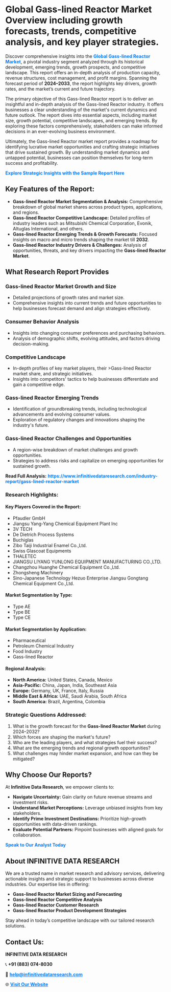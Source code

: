 <h1>Global Gass-lined Reactor Market Overview including growth forecasts, trends, competitive analysis, and key player strategies.</h1>
<p>
Discover comprehensive insights into the 
<a href="https://www.infinitivedataresearch.com/industry-report/gass-lined-reactor-market" rel="dofollow" style="color: #007BFF; text-decoration: none;"><strong>Global Gass-lined Reactor Market</strong></a>, a pivotal industry segment analyzed through its historical development, emerging trends, growth prospects, and competitive landscape. This report offers an in-depth analysis of production capacity, revenue structures, cost management, and profit margins. Spanning the forecast period of <strong>2024–2033</strong>, the report highlights key drivers, growth rates, and the market’s current and future trajectory.
</p>
<p>
The primary objective of this Gass-lined Reactor report is to deliver an insightful and in-depth analysis of the Gass-lined Reactor industry. It offers businesses a clear understanding of the market's current dynamics and future outlook. The report dives into essential aspects, including market size, growth potential, competitive landscapes, and emerging trends. By exploring these factors comprehensively, stakeholders can make informed decisions in an ever-evolving business environment.
</p>
<p>
Ultimately, the Gass-lined Reactor market report provides a roadmap for identifying lucrative market opportunities and crafting strategic initiatives that drive sustained growth. By understanding market dynamics and untapped potential, businesses can position themselves for long-term success and profitability.
</p>
<p>
<a href="https://www.infinitivedataresearch.com/request-sample/reportId=110557" style="color: #007BFF; text-decoration: none;"><strong>Explore Strategic Insights with the Sample Report Here</strong></a>
</p>

<h2>Key Features of the Report:</h2>
<ul>
<li><strong>Gass-lined Reactor Market Segmentation & Analysis:</strong> Comprehensive breakdown of global market shares across product types, applications, and regions.</li>
<li><strong>Gass-lined Reactor Competitive Landscape:</strong> Detailed profiles of industry leaders such as Mitsubishi Chemical Corporation, Evonik, Altuglas International, and others.</li>
<li><strong>Gass-lined Reactor Emerging Trends & Growth Forecasts:</strong> Focused insights on macro and micro trends shaping the market till <strong>2032</strong>.</li>
<li><strong>Gass-lined Reactor Industry Drivers & Challenges:</strong> Analysis of opportunities, threats, and key drivers impacting the <strong>Gass-lined Reactor Market</strong>.</li>
</ul>

<h2>What Research Report Provides</h2>
<h3>Gass-lined Reactor Market Growth and Size</h3>
<ul>
<li>Detailed projections of growth rates and market size.</li>
<li>Comprehensive insights into current trends and future opportunities to help businesses forecast demand and align strategies effectively.</li>
</ul>

<h3>Consumer Behavior Analysis</h3>
<ul>
<li>Insights into changing consumer preferences and purchasing behaviors.</li>
<li>Analysis of demographic shifts, evolving attitudes, and factors driving decision-making.</li>
</ul>

<h3>Competitive Landscape</h3>
<ul>
<li>In-depth profiles of key market players, their >Gass-lined Reactor market share, and strategic initiatives.</li>
<li>Insights into competitors' tactics to help businesses differentiate and gain a competitive edge.</li>
</ul>

<h3>Gass-lined Reactor Emerging Trends</h3>
<ul>
<li>Identification of groundbreaking trends, including technological advancements and evolving consumer values.</li>
<li>Exploration of regulatory changes and innovations shaping the industry's future.</li>
</ul>

<h3>Gass-lined Reactor Challenges and Opportunities</h3>
<ul>
<li>A region-wise breakdown of market challenges and growth opportunities.</li>
<li>Strategies to address risks and capitalize on emerging opportunities for sustained growth.</li>
</ul>
<p><strong>Read Full Analysis:</strong> <a href="https://www.infinitivedataresearch.com/industry-report/gass-lined-reactor-market" rel="dofollow" style="color: #007BFF; text-decoration: none;"><strong>https://www.infinitivedataresearch.com/industry-report/gass-lined-reactor-market</strong></a></p>
<h3>Research Highlights:</h3>
<h4>Key Players Covered in the Report:</h4>
<ul><li>Pfaudler GmbH</li><li>Jiangsu Yang-Yang Chemical Equipment Plant Inc</li><li>3V TECH</li><li>De Dietrich Process Systems</li><li>Buchiglas</li><li>Zibo Taiji Industrial Enamel Co.,Ltd.</li><li>Swiss Glascoat Equipments</li><li>THALETEC</li><li>JIANGSU LIYANG YUNLONG EQUIPMENT MANUFACTURING CO.,LTD.</li><li>Changzhou Huanghe Chemical Equipment Co.,Ltd.</li><li>Zhongsheng Machinery</li><li>Sino-Japanese Technology Hezuo Enterprise Jiangsu Gongtang Chemical Equipment Co.,Ltd.</li></ul>
<h4>Market Segmentation by Type:</h4>
<ul><li>Type AE</li><li>Type BE</li><li>Type CE</li></ul>
<h4>Market Segmentation by Application:</h4>
<ul><li>Pharmaceutical</li><li>Petroleum Chemical Industry</li><li>Food Industry</li><li>Gass-lined Reactor</li></ul>

<h4>Regional Analysis:</h4>
<ul>
<li><strong>North America:</strong> United States, Canada, Mexico</li>
<li><strong>Asia-Pacific:</strong> China, Japan, India, Southeast Asia</li>
<li><strong>Europe:</strong> Germany, UK, France, Italy, Russia</li>
<li><strong>Middle East & Africa:</strong> UAE, Saudi Arabia, South Africa</li>
<li><strong>South America:</strong> Brazil, Argentina, Colombia</li>
</ul>

<h3>Strategic Questions Addressed:</h3>
<ol>
<li>What is the growth forecast for the <strong>Gass-lined Reactor Market</strong> during 2024–2032?</li>
<li>Which forces are shaping the market's future?</li>
<li>Who are the leading players, and what strategies fuel their success?</li>
<li>What are the emerging trends and regional growth opportunities?</li>
<li>What challenges may hinder market expansion, and how can they be mitigated?</li>
</ol>

<h2>Why Choose Our Reports?</h2>
<p>At <strong>Infinitive Data Research</strong>, we empower clients to:</p>
<ul>
<li><strong>Navigate Uncertainty:</strong> Gain clarity on future revenue streams and investment risks.</li>
<li><strong>Understand Market Perceptions:</strong> Leverage unbiased insights from key stakeholders.</li>
<li><strong>Identify Prime Investment Destinations:</strong> Prioritize high-growth opportunities with data-driven rankings.</li>
<li><strong>Evaluate Potential Partners:</strong> Pinpoint businesses with aligned goals for collaboration.</li>
</ul>
<p><a href="https://www.infinitivedataresearch.com/industry-report/gass-lined-reactor-market" rel="dofollow" style="color: #007BFF; text-decoration: none;"><strong>Speak to Our Analyst Today</strong></a></p>

<h2>About INFINITIVE DATA RESEARCH</h2>
<p>We are a trusted name in market research and advisory services, delivering actionable insights and strategic support to businesses across diverse industries. Our expertise lies in offering:</p>
<ul>
<li><strong>Gass-lined Reactor Market Sizing and Forecasting</strong></li>
<li><strong>Gass-lined Reactor Competitive Analysis</strong></li>
<li><strong>Gass-lined Reactor Customer Research</strong></li>
<li><strong>Gass-lined Reactor Product Development Strategies</strong></li>
</ul>
<p>Stay ahead in today’s competitive landscape with our tailored research solutions.</p>

<h2>Contact Us:</h2>
<p><strong>INFINITIVE DATA RESEARCH</strong></p>
<p>📞 <strong>+91 (883) 074-8030</strong></p>
<p>📧 <strong><a href="mailto:help@infinitivedataresearch.com" style="color: #007BFF;">help@infinitivedataresearch.com</a></strong></p>
<p>🌐 <strong><a href="https://www.infinitivedataresearch.com" rel="dofollow" style="color: #007BFF;">Visit Our Website</a></strong></p>